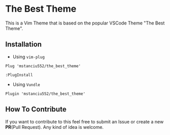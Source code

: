# The Best Theme

This is a Vim Theme that is based on the popular VSCode Theme "The Best Theme".

## Installation

- Using `vim-plug`

```shell
Plug 'mstanciu552/the_best_theme'

:PlugInstall
```

- Using `Vundle`

```shell
Plugin 'mstanciu552/the_best_theme'
```

## How To Contribute

If you want to contribute to this feel free to submit an Issue or create a new **PR**(Pull Request).
Any kind of idea is welcome.
